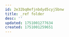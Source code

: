 ```yaml
---
id: 2e32bq0efjnbdyd5cyj5bnw
title: _ref folder
desc: ''
updated: 1751001277634
created: 1751001259651
---
```

